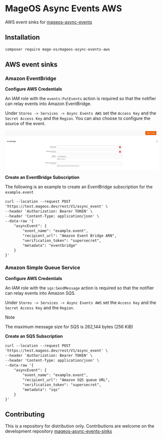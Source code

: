 # MageOS Async Events AWS

AWS event sinks for [mageos-async-events](https://github.com/mage-os/mageos-async-events)

## Installation

```sh
composer require mage-os/mageos-async-events-aws
```

## AWS event sinks

### Amazon EventBridge

**Configure AWS Credentials**

An IAM role with the `events:PutEvents` action is required so that the notifier can relay events into Amazon
EventBridge.

Under `Stores -> Services -> Async Events AWS` set the `Access Key` and the `Secret Access Key` and the `Region`. You
can also choose to configure the source of the event.

![AWS Config](./docs/config.png)

**Create an EventBridge Subscription**

The following is an example to create an EventBridge subscription for the `example.event`

```shell
curl --location --request POST 'https://test.mageos.dev/rest/V1/async_event' \
--header 'Authorization: Bearer TOKEN' \
--header 'Content-Type: application/json' \
--data-raw '{
    "asyncEvent": {
        "event_name": "example.event",
        "recipient_url": "Amazon Event Bridge ARN",
        "verification_token": "supersecret",
        "metadata": "eventbridge"
    }
}'
```

### Amazon Simple Queue Service

**Configure AWS Credentials**

An IAM role with the `sqs:SendMessage` action is required so that the notifier can relay events into Amazon
SQS.

Under `Stores -> Services -> Async Events AWS` set the `Access Key` and the `Secret Access Key` and the `Region`.

> [!NOTE]
> The maximum message size for SQS is 262,144 bytes (256 KiB)

**Create an SQS Subscription**

```shell
curl --location --request POST 'https://test.mageos.dev/rest/V1/async_event' \
--header 'Authorization: Bearer TOKEN' \
--header 'Content-Type: application/json' \
--data-raw '{
    "asyncEvent": {
        "event_name": "example.event",
        "recipient_url": "Amazon SQS queue URL",
        "verification_token": "supersecret",
        "metadata": "sqs"
    }
}'
```

## Contributing

This is a repository for distribution only.
Contributions are welcome on the development
repository [mageos-async-events-sinks](https://github.com/mage-os/mageos-async-events-sinks)
